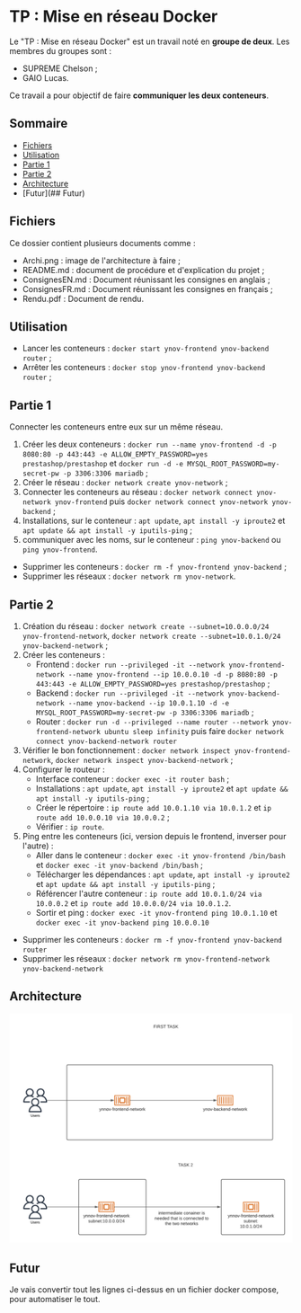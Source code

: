 # TP : Mise en réseau Docker

Le "TP : Mise en réseau Docker" est un travail noté en **groupe de deux**. Les membres du groupes sont :
- SUPREME Chelson ;
- GAIO Lucas. 

Ce travail a pour objectif de faire **communiquer les deux conteneurs**. 


## Sommaire
- [Fichiers](##Fichiers)
- [Utilisation](##Utilisation)
- [Partie 1](##Partie-1)
- [Partie 2](##Partie-2)
- [Architecture](##Architecture)
- [Futur](## Futur)


## Fichiers

Ce dossier contient plusieurs documents comme :
- Archi.png : image de l'architecture à faire ;
- README.md : document de procédure et d'explication du projet ;
- ConsignesEN.md : Document réunissant les consignes en anglais ;
- ConsignesFR.md : Document réunissant les consignes en français ;
- Rendu.pdf : Document de rendu. 

## Utilisation

- Lancer les conteneurs : `docker start ynov-frontend ynov-backend router` ;
- Arrêter les conteneurs : `docker stop ynov-frontend ynov-backend router` ;

## Partie 1

Connecter les conteneurs entre eux sur un même réseau.

1. Créer les deux conteneurs : `docker run --name ynov-frontend -d -p 8080:80 -p 443:443 -e ALLOW_EMPTY_PASSWORD=yes prestashop/prestashop` et `docker run -d -e MYSQL_ROOT_PASSWORD=my-secret-pw -p 3306:3306 mariadb` ;
2. Créer le réseau : `docker network create ynov-network` ;
3. Connecter les conteneurs au réseau : `docker network connect ynov-network ynov-frontend` puis `docker network connect ynov-network ynov-backend` ;
4. Installations, sur le conteneur : `apt update`, `apt install -y iproute2` et `apt update && apt install -y iputils-ping` ;
5. communiquer avec les noms, sur le conteneur : `ping ynov-backend` ou `ping ynov-frontend`.

- Supprimer les conteneurs : `docker rm -f ynov-frontend ynov-backend` ;
- Supprimer les réseaux : `docker network rm ynov-network`.

## Partie 2

1. Création du réseau : `docker network create --subnet=10.0.0.0/24 ynov-frontend-network`, `docker network create --subnet=10.0.1.0/24 ynov-backend-network` ;
2. Créer les conteneurs :
    - Frontend : `docker run --privileged -it --network ynov-frontend-network --name ynov-frontend --ip 10.0.0.10 -d -p 8080:80 -p 443:443 -e ALLOW_EMPTY_PASSWORD=yes prestashop/prestashop` ;
    - Backend : `docker run --privileged -it --network ynov-backend-network --name ynov-backend --ip 10.0.1.10 -d -e MYSQL_ROOT_PASSWORD=my-secret-pw -p 3306:3306 mariadb` ;
    - Router : `docker run -d --privileged --name router --network ynov-frontend-network ubuntu sleep infinity` puis faire `docker network connect ynov-backend-network router`
3. Vérifier le bon fonctionnement : `docker network inspect ynov-frontend-network`, `docker network inspect ynov-backend-network` ;
4. Configurer le routeur : 
    - Interface conteneur : `docker exec -it router bash` ;
    - Installations : `apt update`, `apt install -y iproute2` et `apt update && apt install -y iputils-ping` ;
    - Créer le répertoire : `ip route add 10.0.1.10 via 10.0.1.2` et `ip route add 10.0.0.10 via 10.0.0.2` ;
    - Vérifier : `ip route`.
5. Ping entre les conteneurs (ici, version depuis le frontend, inverser pour l'autre) :
    - Aller dans le conteneur : `docker exec -it ynov-frontend /bin/bash` et `docker exec -it ynov-backend /bin/bash` ;
    - Télécharger les dépendances : `apt update`, `apt install -y iproute2` et `apt update && apt install -y iputils-ping` ;
    - Référencer l'autre conteneur : `ip route add 10.0.1.0/24 via 10.0.0.2` et `ip route add 10.0.0.0/24 via 10.0.1.2`.
    - Sortir et ping : `docker exec -it ynov-frontend ping 10.0.1.10` et `docker exec -it ynov-backend ping 10.0.0.10`

- Supprimer les conteneurs : `docker rm -f ynov-frontend ynov-backend router`
- Supprimer les réseaux : `docker network rm ynov-frontend-network ynov-backend-network`

## Architecture

![Schéma d'architecture](archi.png)

## Futur

Je vais convertir tout les lignes ci-dessus en un fichier docker compose, pour automatiser le tout.